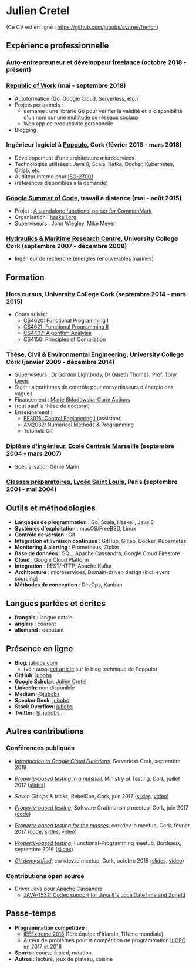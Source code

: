 # Julien Cretel

(Ce CV est en ligne : https://github.com/jubobs/cv/tree/french)

## Expérience professionnelle

### Auto-entrepreuneur et développeur freelance (octobre 2018 - présent)

### [Republic of Work][row] (mai - septembre 2018)

* Autoformation (Go, Google Cloud, Serverless, etc.)
* Projets personnels :
    * usrname : une librarie Go pour vérifier la validité et la disponibilité
      d'un nom sur une multitude de réseaux sociaux
    * Wep app de productivité personnelle
* Blogging

### Ingénieur logiciel à [Poppulo](https://www.poppulo.com/), Cork (février 2016 - mars 2018)

* Développement d'une architecture microservices
* Technologies utilisées : Java 8, Scala, Kafka, Docker, Kubernetes, Gitlab, etc.
* Auditeur interne pour [ISO-27001][iso]
* (références disponibles à la demande)

### [Google Summer of Code][gsoc], travail à distance (mai - août 2015)

* Projet : [A standalone functional parser for CommonMark][gsoc-project]
* Organisation : [haskell.org](https://www.haskell.org/)
* Superviseurs : [John Wiegley][jwiegley], [Mike Meyer][mmeyer]


### [Hydraulics & Maritime Research Centre][hmrc], University College Cork (septembre 2007 - décembre 2008)

* Ingénieur de recherche (énergies renouvelables marines)


## Formation

### Hors cursus, University College Cork (septembre 2014 - mars 2015)

* Cours suivis :
    * [CS4620: Functional Programming I][cs4620]
    * [CS4621: Functional Programming II][cs4621]
    * [CS4407: Algorithm Analysis][cs4407]
    * [CS4150: Principles of Compilation][cs4150]


### Thèse, Civil & Environmental Engineering, University College Cork (janvier 2009 - décembre 2014)
* Superviseurs : [Dr Gordon Lightbody][gordon], [Dr Gareth Thomas][gareth], [Prof. Tony Lewis][tony]
* Sujet : algorithmes de contrôle pour convertisseurs d'énergie des vagues
* Financement : [Marie Skłodowska-Curie Actions][msca]
* (tout sauf la thèse de doctorat)
* Enseignement :
    * [EE3016: Control Engineering I][ee3016] (assistant)
    * [AM2032: Numerical Methods & Programming][am2032]
    * Tutoriels Git

### [Diplôme d'ingénieur][ingenieur], [Ecole Centrale Marseille][centrale-marseille] (septembre 2004 - mars 2007)

* Spécialisation Génie Marin


### [Classes préparatoires][prepa], [Lycée Saint Louis][st-louis], Paris (septembre 2001 - mai 2004)


## Outils et méthodologies

* **Langages de programmation** : Go, Scala, Haskell, Java 8
* **Systèmes d'exploitation** : macOS/FreeBSD, Linux
* **Contrôle de version** : Git
* **Intégration et livraison continues** : GitHub, Gitlab, Docker, Kubernetes
* **Monitoring & alerting** : Prometheus, Zipkin
* **Base de données** : SQL, Apache Cassandra, Google Cloud Firestore
* **Cloud** : Google Cloud Platform
* **Integration** : REST/HTTP, Apache Kafka
* **Architecture** : microservices, Domain-driven design (incl. event sourcing)
* **Méthodes de conception** : DevOps, Kanban


## Langues parlées et écrites

* **français** : langue natale
* **anglais** : courant
* **allemand** : débutant


## Présence en ligne

* **Blog**: [jubobs.com](https://jubobs.com)
    * (voir aussi [cet article][poppulo-blogpost] sur le blog technique de Poppulo)
* **GitHub**: [jubobs](https://github.com/jubobs)
* **Google Scholar**: [Julien Cretel][google-scholar]
* **LinkedIn**: non disponible
* **Medium**: [@jubobs](https://medium.com/@jubobs)
* **Speaker Deck**: [jubobs](https://speakerdeck.com/jubobs)
* **Stack Overflow**: [jubobs][stackoverflow]
* **Twitter**: [@\_jubobs\_](https://twitter.com/_jubobs_)


## Autres contributions

### Conférences publiques

* [_Introduction to Google Cloud Functions_][gcf-cork-serverless-meetup],
  Serverless Cork, septembre 2018

* [_Property-based testing in a nutshell_][pbt-ministry-meetup],
  Ministry of Testing, Cork, juillet 2017
  ([slides][pbt-ministry-slides])

* _Seven Git tips & tricks_,
  RebelCon, Cork, juin 2017
  ([slides][7-git-slides], [video][7-git-video])

* [_Property-based testing_][pbt-crafters-meetup],
  Software Craftmanship meetup, Cork, juin 2017
  ([code][pbt-crafters-code])

* [_Property-based testing for the masses_][pbt-corkdev-meetup],
  corkdev.io meetup, Cork, février 2017
  ([code][pbt-corkdev-code], [slides][pbt-corkdev-slides], [video][pbt-corkdev-video])

* [_Property-based testing_][pbt-bdx-meetup],
  Functional-Programming meetup, Bordeaux, septembre 2016
  ([slides][pbt-bdx-slides])

* [_Git demystified_][git-demystified-meetup],
  corkdev.io meetup, Cork, octobre 2015
  ([slides][git-demystified-slides], [video][git-demystified-video])


### Contributions open source

* Driver Java pour Apache Cassandra
    * [JAVA-1532: Codec support for Java 8's LocalDateTime and ZoneId][java1532]

## Passe-temps

* **Programmation compétitive** :
    * [IEEExtreme 2015][ieeextreme] (1ère équipe d'Irlande, 111ème mondiale)
    * Auteur de problèmes pour la compétition de programmation [IrlCPC][irlcpc] en 2017 et 2018
* **Sports** : course à pied, natation
* **Autres** : lecture, jeux de plateau, cuisine


[7-git-video]: https://www.youtube.com/watch?v=1mJQdcDi7z0
[7-git-slides]: https://speakerdeck.com/jubobs/7-git-tips-and-tricks-by-jubobs

[am2032]: https://www.ucc.ie/admin/registrar/modules/descriptions/AM.html#AM2032

[centrale-marseille]: https://www.centrale-marseille.fr/en

[cs4150]: https://www.ucc.ie/admin/registrar/modules/descriptions/page014.html#CS4150
[cs4620]: https://www.ucc.ie/admin/registrar/modules/descriptions/page014.html#CS4620
[cs4621]: https://www.ucc.ie/admin/registrar/modules/descriptions/page014.html#CS4621
[cs4407]: https://www.ucc.ie/admin/registrar/modules/descriptions/page014.html#CS4407

[ee3016]: https://www.ucc.ie/admin/registrar/modules/descriptions/EE.html#EE3016

[pbt-bdx-meetup]: https://www.meetup.com/bdx-fp/events/233327084/
[pbt-bdx-slides]: https://speakerdeck.com/jubobs/property-based-testing-1

[gareth]: http://research.ucc.ie/profiles/2001/g.thomas@ucc.ie

[gcf-cork-serverless-meetup]: https://www.meetup.com/Serverless-Cork/events/254404435/

[git-demystified-meetup]: https://www.meetup.com/corkdev-io/events/225761607/
[git-demystified-slides]: https://github.com/jubobs/talks/blob/master/corkdev-oct2015/slides.md
[git-demystified-video]: https://www.youtube.com/watch?v=nvUbAkncoso

[google-scholar]: https://scholar.google.com/citations?user=SLDeQ5wAAAAJ

[gordon]: http://publish.ucc.ie/researchprofiles/D013/glightbody

[gsoc]: https://summerofcode.withgoogle.com/
[gsoc-project]: https://www.google-melange.com/archive/gsoc/2015/orgs/haskell/projects/jubobs.html

[hmrc]: http://www.marei.ie/

[msca]: http://ec.europa.eu/research/mariecurieactions/

[ieeextreme]: http://ieeextreme.org/

[ingenieur]: https://en.wikipedia.org/wiki/Dipl%C3%B4me_d%27Ing%C3%A9nieur
[iso]: https://www.iso.org/isoiec-27001-information-security.html
[irlcpc]: https://www.insight-centre.org/content/irish-collegiate-programming-contest-irlcpc
[java1532]: https://github.com/datastax/java-driver/pull/1016
[jwiegley]: http://www.newartisans.com
[mmeyer]: http://blog.mired.org

[pbt-corkdev-meetup]: https://www.meetup.com/corkdev-io/events/237848006/
[pbt-corkdev-code]: https://github.com/jubobs/corkdev-feb-2017
[pbt-corkdev-slides]: https://speakerdeck.com/jubobs/property-based-testing-for-the-masses
[pbt-corkdev-video]: https://www.youtube.com/watch?v=h96c-coQWkE

[pbt-crafters-code]: https://github.com/jubobs/Cork-Software-Craftsmanship-workshop-on-property-based-testing
[pbt-crafters-meetup]: https://www.meetup.com/Cork-Software-Craftsmanship-Meetup/events/239666281/

[pbt-ministry-slides]: https://speakerdeck.com/jubobs/property-based-testing-in-a-nutshell
[pbt-ministry-meetup]: https://www.meetup.com/Ministry-of-Testing-Cork/events/240736464/

[poppulo]: https://www.poppulo.com/
[poppulo-blogpost]: http://techblog.poppulo.com/use-custom-value-classes-for-greater-abstraction-and-type-safety/

[prepa]: https://en.wikipedia.org/wiki/Classe_pr%C3%A9paratoire_aux_grandes_%C3%A9coles

[row]: http://www.republicofwork.com/

[st-louis]: http://www.lycee-saintlouis.fr/
[stackoverflow]: https://stackoverflow.com/users/2541573/jubobs?tab=profile

[tony]: http://research.ucc.ie/profiles/D012/tlewis

[usrname]: https://github.com/jubobs/usrname
